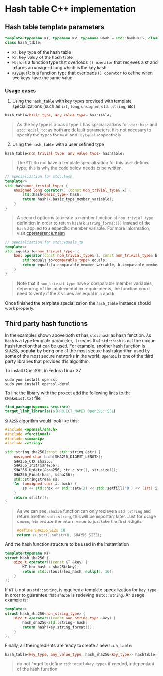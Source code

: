 # Hash table C++ implementation

## Hash table template parameters 

```c++
template<typename KT, typename KV, typename Hash = std::hash<KT>, class KeyEqual = std::equal_to<KT>>
class hash_table;
```

- ```KT```: key type of the hash table
- ```KV```: key valuy of the hash table
- ```Hash```: is a function type that overloads ```() operator``` that recieves a ```KT``` and returns an unsigned long which is the key hash
- ```KeyEqual```: is a function type that overloads ```() operator``` to define when two keys have the same value

### Usage cases

1. Using the ```hash_table``` with key types provided with template specializations (such as ```int```, ```long```, ```unsigned```, ```std::string```, etc)

```c++
hash_table<basic_type, any_value_type> hashTable;
```

> As the key type is a basic type it has specializations for ```std::hash``` and ```std::equal_to```; as both are default parameters, it is not necesary to specify the types for ```Hash``` and ```KeyEqual``` respectively

2. Using the ```hash_table``` with a user defined type

```c++
hash_table<non_trivial_type, any_value_type> hashTable;
```

> The ```STL``` do not have a template specialization for this user defined type; this is why the code below needs to be written.

```c++
// specialization for std::hash
template<>
std::hash<non_trivial_type> {
    unsigned long operator() (const non_trivial_type& k) {
        std::hash<basic_type> hash;
        return hash(k.basic_type_member_variable);
    }
}
```
> A second option is to create a member function at ```non_trivial_type``` definition in order to return ```hash(k.string_format())``` instead of the ```hash``` applied to a especific member variable. For more information, visit [cppreference/hash](https://en.cppreference.com/w/cpp/utility/hash)


```c++
// specialization for std::equals_to
template<>
std::equals_to<non_trivial_type> {
    bool operator(const non_trivial_type& a, const non_trivial_type& b) {
        std::equals_to<comparable_type> equals;
        return equals(a.comparable_member_variable, b.comparable_member_variable); // equivalent to a.x == b.x
    }
}
```

> Note that if ```non_trivial_type``` have $k$ comparable member variables, depending of the implementation requirements, the function could need to verify if the $k$ values are equal in ```a``` and ```b```

Once finished the template specialization the ```hash_table``` instance should work properly.

## Third party hash functions
In the examples shown above both ```KT``` has ```std::hash``` as hash function. As ```Hash``` is a type template parameter, it means that ```std::hash``` is not the unique hash function that can be used. For example, another hash function is ```SHA256```, popular by being one of the most secure hash algorithm used by some of the most secure networks in the world. ```OpenSSL``` is one of the third party libraries that provides this algorithm.

To install OpenSSL in Fedora Linux 37
```
sudo yum install openssl
sudo yum install openssl-devel
```

To link the library with the project add the following lines to the ```CMakeList.txt``` file
```cmake
find_package(OpenSSL REQUIRED)
target_link_libraries(${PROJECT_NAME} OpenSSL::SSL)
```

```SHA256``` algorithm would look like this:
```c++
#include <openssl/sha.h>
#include <functional>
#include <iomanip>
#include <string>

std::string sha256(const std::string &str) {
    unsigned char hash[SHA256_DIGEST_LENGTH];
    SHA256_CTX sha256;
    SHA256_Init(&sha256);
    SHA256_Update(&sha256, str.c_str(), str.size());
    SHA256_Final(hash, &sha256);
    std::stringstream ss;
    for (unsigned char i: hash) {
        ss << std::hex << std::setw(2) << std::setfill('0') << (int) i;
    }
    return ss.str();
}
```

> As we can see, ```sha256``` function can only recieve a ```std::string``` and return another ```std::string```, this will be important later.
> Just for usage cases, lets reduce the return value to just take the first ```N``` digits
> ```c++
> #define SHA256_SIZE 10
> return ss.str().substr(0, SHA256_SIZE);
> ```

And the hash function structure to be used in the instantiation
```c++
template<typename KT>
struct hash_sha256 {
    size_t operator()(const KT &key) {
        KT hex_hash = sha256(key);
        return std::stoull(hex_hash, nullptr, 16);
    }
};

```
If ```KT``` is not an ```std::string```, is required a template specialization for ```key_type``` in order to guarantee that ```sha256``` is recieving a ```std::string```. An usage example is:
```c++
template<>
struct hash_sha256<non_string_type> {
    size_t operator()(const non_string_type &key) {
        hash_sha256<std::string> hash;
        return hash(key.string_format());
    }
};
```

Finally, all the ingredients are ready to create a new ```hash_table```:
```c++
hash_table<key_type, any_value_type, hash_sha256<key_type>> hashTable;
```
> do not forget to define ```std::equal<key_type>``` if needed, independant of the hash function
